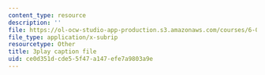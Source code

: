 ```yaml
---
content_type: resource
description: ''
file: https://ol-ocw-studio-app-production.s3.amazonaws.com/courses/6-041-probabilistic-systems-analysis-and-applied-probability-fall-2010/ce0d351dcde55f47a147efe7a9803a9e_IkbkEtOOC1Y.vtt
file_type: application/x-subrip
resourcetype: Other
title: 3play caption file
uid: ce0d351d-cde5-5f47-a147-efe7a9803a9e
---
```

